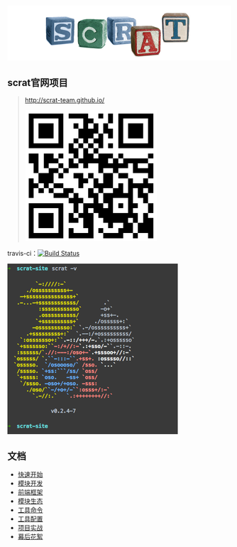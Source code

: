 ![模块化开发](components/pages/modular/cubes.png)

## scrat官网项目

> http://scrat-team.github.io/
>
> ![二维码](views/qrcode.png)

travis-ci：[![Build Status](https://travis-ci.org/scrat-team/scrat-site.svg?branch=master)](https://travis-ci.org/scrat-team/scrat-site)

![工具版本](components/pages/quick-start/version.gif)

## 文档

* [快速开始](components/pages/quick-start/doc.md)
* [模块开发](components/pages/modular/doc.md)
* [前端框架](components/pages/framework/doc.md)
* [模块生态](components/pages/components/doc.md)
* [工具命令](components/pages/command/doc.md)
* [工具配置](components/pages/settings/doc.md)
* [项目实战](components/pages/practice/doc.md)
* [幕后花絮](https://github.com/fouber/blog/issues/2)